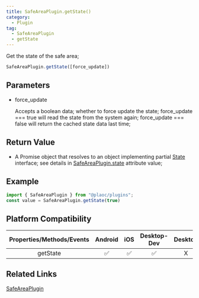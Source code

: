 ```yaml
---
title: SafeAreaPlugin.getState()
category:
  - Plugin
tag:
  - SafeAreaPlugin
  - getState
---
```


Get the state of the safe area;

```js
SafeAreaPlugin.getState([force_update]) 
```

## Parameters

  - force_update

    Accepts a boolean data; whether to force update the state;
    force_update === true will read the state from the system again; 
    force_update === false will return the cached state data last time;


## Return Value

  - A Promise object that resolves to an object implementing partial [State](../state/index.md) interface; see details in [SafeAreaPlugin.state](./index.md) attribute value;


## Example

```js
import { SafeAreaPlugin } from "@plaoc/plugins";
const value = SafeAreaPlugin.getState(true) 
```

## Platform Compatibility

| Properties/Methods/Events | Android | iOS | Desktop-Dev | Desktop |  
|:------------:|:-------:|:---:|:-----------:|:-------:|
| getState     | ✅      | ✅  | ✅          | X       |

## Related Links
  
[SafeAreaPlugin](./index.md)